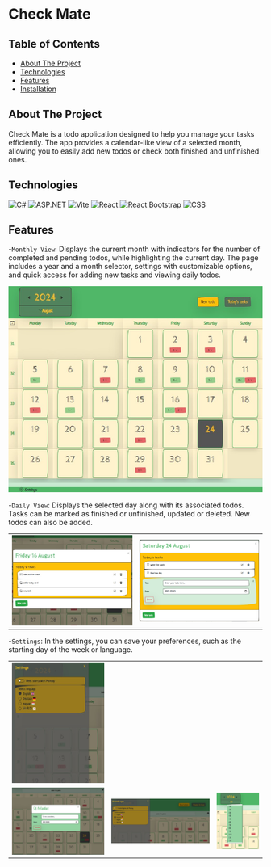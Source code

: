 # Check Mate

## Table of Contents

- [About The Project](#about-the-project)
- [Technologies](#technologies)
- [Features](#features)
- [Installation](#installation)

## About The Project
Check Mate is a todo application designed to help you manage your tasks efficiently.
The app provides a calendar-like view of a selected month, allowing you to easily add new todos or check both finished and unfinished ones.

## Technologies
![C#](https://img.shields.io/badge/C%23-239120?style=for-the-badge&logo=c-sharp&logoColor=white)
![ASP.NET](https://img.shields.io/badge/ASP.NET-5C2D91?style=for-the-badge&logo=.net&logoColor=white)
![Vite](https://img.shields.io/badge/Vite-646CFF?style=for-the-badge&logo=vite&logoColor=white)
![React](https://img.shields.io/badge/React-20232A?style=for-the-badge&logo=react&logoColor=61DAFB)
![React Bootstrap](https://img.shields.io/badge/React%20Bootstrap-563D7C?style=for-the-badge&logo=bootstrap&logoColor=white)
![CSS](https://img.shields.io/badge/CSS-1572B6?style=for-the-badge&logo=css3&logoColor=white)

## Features
-`Monthly View`: Displays the current month with indicators for the number of completed and pending todos, while highlighting the current day. The page includes a year and a month selector, settings with customizable options, and quick access for adding new tasks and viewing daily todos.

<img src="./CheckMateClient/src/assets/application_images/monthly_view.jpg" alt="MonthlyView">

-`Daily View`: Displays the selected day along with its associated todos. Tasks can be marked as finished or unfinished, updated or deleted. New todos can also be added.

<table>
  <tr>
    <td><img src="./CheckMateClient/src/assets/application_images/day_view.jpg" alt="DailyView"></td>
    <td><img src="./CheckMateClient/src/assets/application_images/add_todo.jpg" alt="AddTodo"></td>
  </tr>
</table>

-`Settings`: In the settings, you can save your preferences, such as the starting day of the week or language.

<table>
  <tr>
    <td><img src="./CheckMateClient/src/assets/application_images/settings.jpg" alt="Settings"></td>
  </tr>
  <tr>
    <td><img src="./CheckMateClient/src/assets/application_images/language_change_hun.jpg" alt="LanguageHun"></td>
    <td><img src="./CheckMateClient/src/assets/application_images/language_change_ger.jpg" alt="LanguageGer"></td>
    <td><img src="./CheckMateClient/src/assets/application_images/language_change_kor.jpg" alt="LanguageKor"></td>
  </tr>
</table>
